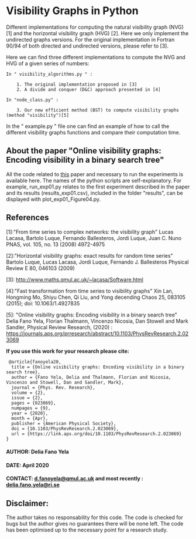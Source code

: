
# Visibility Graphs in Python


Different implementations for computing the natural visibility graph (NVG) \[1\]
and the horizontal visibility graph (HVG) \[2\].
Here we only implement the undirected graphs versions.
For the original implementation in Fortran 90/94 of both directed and undirected
versions, please refer to \[3\].

Here we can find three different implementations to compute the NVG and HVG
of a given series of numbers:


	In " visibility_algorithms.py " :

		1. The original implementation proposed in [3]
		2. A divide and conquer (D&C) approach presented in [4]

	In "node_class.py" :

		3. Our new efficient method (BST) to compute visibility graphs (method "visibility")[5]

In the " example.py "  file one can find an example of how to call the different visibility graphs functions
and compare their computation time.


## About the paper "Online visibility graphs: Encoding visibility in a binary search tree"


All the code related to [this](https://journals.aps.org/prresearch/abstract/10.1103/PhysRevResearch.2.023069) paper and necessary to run the experiments is available here.
The names of the python scripts are self-explanatory. For example,
run_exp01.py relates to the first experiment described in the paper and its results (results_exp01.csv), included in the
folder "results", can be displayed with plot_exp01_Figure04.py.


## References

\[1\]:"From time series to complex networks: the visibility graph"
 	Lucas Lacasa, Bartolo Luque, Fernando Ballesteros, Jordi Luque, Juan C. Nuno
 	PNAS, vol. 105, no. 13 (2008) 4972-4975

\[2\]:"Horizontal visibility graphs: exact results for random time series"
	Bartolo Luque, Lucas Lacasa, Jordi Luque, Fernando J. Ballesteros
	Physical Review E 80, 046103 (2009)

\[3\]: http://www.maths.qmul.ac.uk/~lacasa/Software.html

\[4\]:"Fast transformation from time series to visibility graphs"
	Xin Lan, Hongming Mo, Shiyu Chen, Qi Liu, and Yong decending
	Chaos 25, 083105 (2015); doi: 10.1063/1.4927835

\[5\]: "Online visibility graphs: Encoding visibility in a binary search tree"
 Delia Fano Yela, Florian Thalmann, Vincenzo Nicosia, Dan Stowell and Mark Sandler,
 Physical Review Research, (2020) : https://journals.aps.org/prresearch/abstract/10.1103/PhysRevResearch.2.023069
 
**If you use this work for your research please cite:**
```
 @article{fanoyela20,
  title = {Online visibility graphs: Encoding visibility in a binary search tree},
  author = {Fano Yela, Delia and Thalmann, Florian and Nicosia, Vincenzo and Stowell, Dan and Sandler, Mark},
  journal = {Phys. Rev. Research},
  volume = {2},
  issue = {2},
  pages = {023069},
  numpages = {9},
  year = {2020},
  month = {Apr},
  publisher = {American Physical Society},
  doi = {10.1103/PhysRevResearch.2.023069},
  url = {https://link.aps.org/doi/10.1103/PhysRevResearch.2.023069}
}
```



#### AUTHOR: Delia Fano Yela
#### DATE:  April 2020
#### CONTACT: d.fanoyela@qmul.ac.uk and most recently : delia.fano.yela@ri.se

## Disclaimer:
The author takes no responsability for this code. The code is checked for bugs but the author gives no guarantees there will be none left. The code has been optimised up to the necessary point for a research study.
